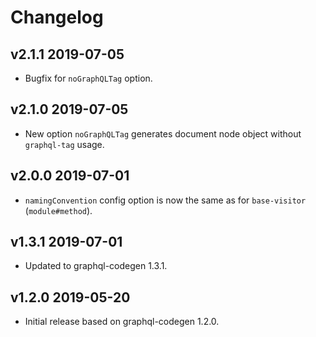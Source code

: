 # Changelog

## v2.1.1 2019-07-05

- Bugfix for `noGraphQLTag` option.

## v2.1.0 2019-07-05

- New option `noGraphQLTag` generates document node object without
  `graphql-tag` usage.

## v2.0.0 2019-07-01

- `namingConvention` config option is now the same as for `base-visitor` (`module#method`).

## v1.3.1 2019-07-01

- Updated to graphql-codegen 1.3.1.

## v1.2.0 2019-05-20

- Initial release based on graphql-codegen 1.2.0.
